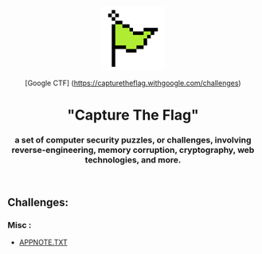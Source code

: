 <div align="Center">

<img src="img/flag.gif" width="128" height="128" /> 

[Google CTF] (https://capturetheflag.withgoogle.com/challenges) 


# "Capture The Flag"
### a set of computer security puzzles, or challenges, involving reverse-engineering, memory corruption, cryptography, web technologies, and more.


</div>

<br>

## Challenges:

### Misc :

* [APPNOTE.TXT](APPNOTE.TXT)
